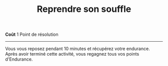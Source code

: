 ﻿---
title: Reprendre son souffle
titleEn: Take a Breather
id: qc0VsZ0UesnurUUB
group: actions
---
<p><span id="ctl00_MainContent_DetailedOutput"><strong>Coût</strong> 1 Point de résolution</span></p><hr><p>Vous vous reposez pendant 10 minutes et récupérez votre endurance. Après avoir terminé cette activité, vous regagnez tous vos points d'Endurance.&nbsp;</p>
